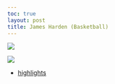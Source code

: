 ```yaml
---
toc: true
layout: post
title: James Harden (Basketball)
---
```


![](vscode-remote://wsl%2Bubuntu/mnt/c/Users/rohan/vscode/FrontendRepository/images/harden.jpg)

![](vscode-remote://wsl%2Bubuntu/mnt/c/Users/rohan/vscode/FrontendRepository/images/hardenstats.png)

- [highlights](https://www.youtube.com/watch?v=YeeDMFF9WUk&ab_channel=NBA)

